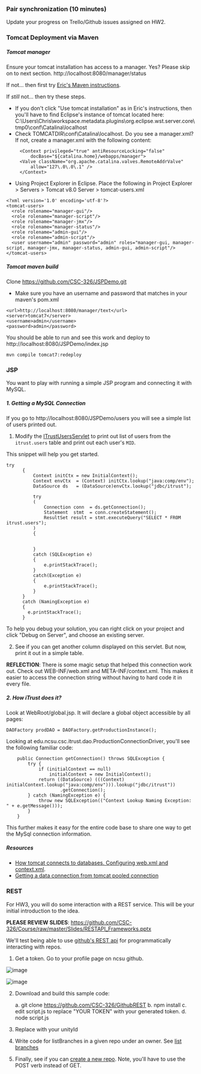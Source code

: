 
### Pair synchronization (10 minutes)

Update your progress on Trello/Github issues assigned on HW2.

### Tomcat Deployment via Maven

##### Tomcat manager

Ensure your tomcat installation has access to a manager. Yes? Please skip on to next section.
http://localhost:8080/manager/status

If not... then first try [Eric's Maven instructions](https://github.ncsu.edu/ewhorton/iTrust-Resources/wiki/MavenConfiguration).

If *still* not... then try these steps.

* If you don't click "Use tomcat installation" as in Eric's instructions, then you'll have to find Eclipse's instance of tomcat located here: C:\Users\Chris\workspace\.metadata\.plugins\org.eclipse.wst.server.core\tmp0\conf\Catalina\localhost
* Check TOMCATDIR\conf\Catalina\localhost. Do you see a manager.xml? If not, create a manager.xml with the following content:

```
     <Context privileged="true" antiResourceLocking="false"
         docBase="${catalina.home}/webapps/manager">
     <Valve className="org.apache.catalina.valves.RemoteAddrValve"
         allow="127\.0\.0\.1" />
     </Context> 
```
* Using Project Explorer in Eclipse. Place the following in Project Explorer > Servers > Tomcat v8.0 Server > tomcat-users.xml
```
<?xml version='1.0' encoding='utf-8'?>
<tomcat-users>  
  <role rolename="manager-gui"/>
  <role rolename="manager-script"/>
  <role rolename="manager-jmx"/>
  <role rolename="manager-status"/>
  <role rolename="admin-gui"/>
  <role rolename="admin-script"/>
  <user username="admin" password="admin" roles="manager-gui, manager-script, manager-jmx, manager-status, admin-gui, admin-script"/>
</tomcat-users>
```

##### Tomcat maven build

Clone https://github.com/CSC-326/JSPDemo.git

* Make sure you have an username and password that matches in your maven's pom.xml

```
<url>http://localhost:8080/manager/text</url>
<server>tomcat7</server>
<username>admin</username>
<password>admin</password>
```
You should be able to run and see this work and deploy to http://localhost:8080/JSPDemo/index.jsp

`mvn compile tomcat7:redeploy`

### JSP

You want to play with running a simple JSP program and connecting it with MySQL.

##### 1. Getting a MySQL Connection

If you go to http://localhost:8080/JSPDemo/users you will see a simple list of users printed out.

1) Modify the [ITrustUsersServlet](https://github.com/CSC-326/JSPDemo/blob/master/src/main/java/servlets/ITrustUsersServlet.java#L28) to print out list of users from the `itrust.users` table and print out each user's `MID`.

This snippet will help you get started.
```
try
      {
    	  Context initCtx = new InitialContext();
	      Context envCtx  = (Context) initCtx.lookup("java:comp/env");
	      DataSource ds   = (DataSource)envCtx.lookup("jdbc/itrust");	  	      
	      
	      try
	      (
		      Connection conn  = ds.getConnection();
		      Statement  stmt  = conn.createStatement();
		      ResultSet result = stmt.executeQuery("SELECT * FROM itrust.users");
	      )
	      {


	      } 
	      catch (SQLException e) 
	      {
	    	  e.printStackTrace();
	      }
	      catch(Exception e)
	      {
	    	  e.printStackTrace();
	      }
      }
      catch (NamingException e) 
      {
		e.printStackTrace();
      }
```

To help you debug your solution, you can right click on your project and click "Debug on Server", and choose an existing server.


2) See if you can get another column displayed on this servlet. But now, print it out in a simple table.


**REFLECTION**: There is some magic setup that helped this connection work out. Check out WEB-INF/web.xml and META-INF/context.xml. This makes it easier to access the connection string without having to hard code it in every file.


##### 2. How iTrust does it?


Look at WebRoot/global.jsp. It will declare a global object accessible by all pages:

```
DAOFactory prodDAO = DAOFactory.getProductionInstance(); 
```

Looking at edu.ncsu.csc.itrust.dao.ProductionConnectionDriver, you'll see the following familiar code:

```
	public Connection getConnection() throws SQLException {
		try {
			if (initialContext == null)
				initialContext = new InitialContext();
			return ((DataSource) (((Context) initialContext.lookup("java:comp/env"))).lookup("jdbc/itrust"))
					.getConnection();
		} catch (NamingException e) {
			throw new SQLException(("Context Lookup Naming Exception: " + e.getMessage()));
		}
	}
```

This further makes it easy for the entire code base to share one way to get the MySql connection information.

##### Resources

* [How tomcat connects to databases. Configuring web.xml and context.xml](https://www.mulesoft.com/tcat/tomcat-mysql).
* [Getting a data connection from tomcat pooled connection](http://www.java2s.com/Code/Java/JSP/UsingaDataSource.htm)

### REST

For HW3, you will do some interaction with a REST service. This will be your initial introduction to the idea.

**PLEASE REVIEW SLIDES**: https://github.com/CSC-326/Course/raw/master/Slides/RESTAPI_Frameworks.pptx

We'll test being able to use [github's REST api](https://developer.github.com/v3/) for programmatically interacting with repos.

1. Get a token. Go to your profile page on ncsu github.

![image](https://cloud.githubusercontent.com/assets/742934/12955762/8d8ae346-cff2-11e5-83ac-21cae5dc8531.png)

![image](https://cloud.githubusercontent.com/assets/742934/12955783/a741d0b0-cff2-11e5-9f95-4cfebe421756.png)

2. Download and build this sample code:

   a. git clone https://github.com/CSC-326/GithubREST
   b. npm install
   c. edit script.js to replace "YOUR TOKEN" with your generated token.
   d. node script.js

3. Replace with your unityId

4. Write code for listBranches in a given repo under an owner. See [list branches](https://developer.github.com/v3/repos/#list-branches)

5. Finally, see if you can [create a new repo](https://developer.github.com/v3/repos/#create). Note, you'll have to use the POST verb instead of GET.
